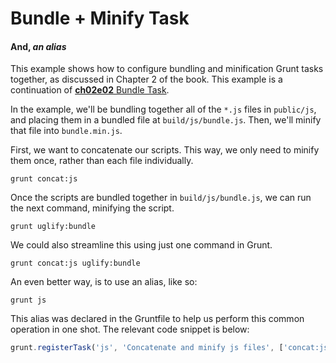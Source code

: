 # Bundle + Minify Task
#### And, _an alias_

This example shows how to configure bundling and minification Grunt tasks together, as discussed in Chapter 2 of the book. This example is a continuation of [**ch02e02** Bundle Task][1].

In the example, we'll be bundling together all of the `*.js` files in `public/js`, and placing them in a bundled file at `build/js/bundle.js`. Then, we'll minify that file into `bundle.min.js`.

First, we want to concatenate our scripts. This way, we only need to minify them once, rather than each file individually.

```shell
grunt concat:js
```

Once the scripts are bundled together in `build/js/bundle.js`, we can run the next command, minifying the script.

```shell
grunt uglify:bundle
```

We could also streamline this using just one command in Grunt.

```shell
grunt concat:js uglify:bundle
```

An even better way, is to use an alias, like so:

```shell
grunt js
```

This alias was declared in the Gruntfile to help us perform this common operation in one shot. The relevant code snippet is below:

```js
grunt.registerTask('js', 'Concatenate and minify js files', ['concat:js', 'uglify:bundle']);
```

  [1]: https://github.com/buildfirst/buildfirst/ch02/02_bundle-task "Bundle Task Example"
